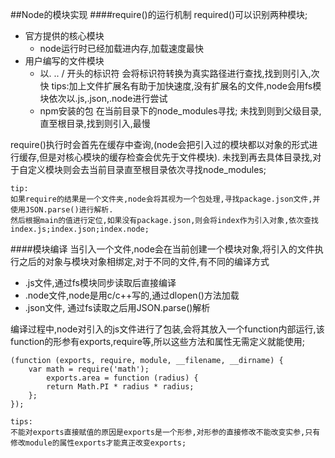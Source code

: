 ##Node的模块实现
####require()的运行机制
required()可以识别两种模块;
- 官方提供的核心模块
	- node运行时已经加载进内存,加载速度最快
- 用户编写的文件模块
	- 以. .. / 开头的标识符
		会将标识符转换为真实路径进行查找,找到则引入,次快
		tips:加上文件扩展名有助于加快速度,没有扩展名的文件,node会用fs模块依次以.js,.json,.node进行尝试
	- npm安装的包
		在当前目录下的node_modules寻找;
		未找到则到父级目录,直至根目录,找到则引入,最慢
	
require()执行时会首先在缓存中查询,(node会把引入过的模块都以对象的形式进行缓存,但是对核心模块的缓存检查会优先于文件模块).
未找到再去具体目录找,对于自定义模块则会去当前目录直至根目录依次寻找node_modules;
```
tip:
如果require的结果是一个文件夹,node会将其视为一个包处理,寻找package.json文件,并使用JSON.parse()进行解析.
然后根据main的值进行定位,如果没有package.json,则会将index作为引入对象,依次查找index.js;index.json;index.node;
```

####模块编译
当引入一个文件,node会在当前创建一个模块对象,将引入的文件执行之后的对象与模块对象相绑定,对于不同的文件,有不同的编译方式
- .js文件,通过fs模块同步读取后直接编译
- .node文件,node是用c/c++写的,通过dlopen()方法加载
- .json文件, 通过fs读取之后用JSON.parse()解析

编译过程中,node对引入的js文件进行了包装,会将其放入一个function内部运行,该function的形参有exports,require等,所以这些方法和属性无需定义就能使用;
```
(function (exports, require, module, __filename, __dirname) { 
	var math = require('math'); 
		exports.area = function (radius) { 
		return Math.PI * radius * radius; 
	}; 
}); 
```
```
tips:
不能对exports直接赋值的原因是exports是一个形参,对形参的直接修改不能改变实参,只有修改module的属性exports才能真正改变exports;
```

<br>








		
		
		
		
		
		
		
		
		
		
		
		
		
		
		
		
			
			